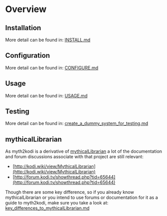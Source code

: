 # Overview

## Installation
More detail can be found in: [INSTALL.md](INSTALL.md)

## Configuration
More detail can be found in: [CONFIGURE.md](CONFIGURE.md)

## Usage
More detail can be found in: [USAGE.md](USAGE.md)

## Testing
More detail can be found in: [create_a_dummy_system_for_testing.md](create_a_dummy_system_for_testing.md)


## mythicalLibrarian
As myth2kodi is a derivative of [mythicalLibrarian](https://github.com/adamoutler/mythicallibrarian)
a lot of the documentation and forum discussions associate with that project
are still relevant:
  + [http://kodi.wiki/view/MythicalLibrarian](http://kodi.wiki/view/MythicalLibrarian)
  + [http://forum.kodi.tv/showthread.php?tid=65644](http://forum.kodi.tv/showthread.php?tid=65644)

Though there are some key difference, so if you already know mythicalLibrarian
or you intend to use forums or documentation for it as a guide to myth2kodi,
make sure you take a look at:   
[key_differences_to_mythicalLibrarian.md](./key_differences_to_mythicalLibrarian.md)

